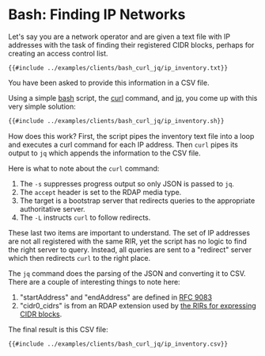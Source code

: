 # Bash: Finding IP Networks

Let's say you are a network operator and are given a text file with IP addresses with the task
of finding their registered CIDR blocks, perhaps for creating an access control list. 

```
{{#include ../examples/clients/bash_curl_jq/ip_inventory.txt}}  
```

You have been asked to provide this information in a CSV file.

Using a simple [bash](https://www.gnu.org/software/bash/) script, the [curl](https://curl.se/) command,
and [jq](https://jqlang.github.io/jq/), you come up with this very simple solution:


```bash
{{#include ../examples/clients/bash_curl_jq/ip_inventory.sh}}  
```

How does this work? First, the script pipes the inventory text file into a loop and executes a curl command
for each IP address. Then `curl` pipes its output to `jq` which appends the information to the CSV file.

Here is what to note about the `curl` command:
1. The `-s` suppresses progress output so only JSON is passed to `jq`.
1. The `accept` header is set to the RDAP media type.
1. The target is a bootstrap server that redirects queries to the appropriate authoritative server.
1. The `-L` instructs `curl` to follow redirects.

These last two items are important to understand. The set of IP addresses are not all registered with the
same RIR, yet the script has no logic to find the right server to query. Instead, all queries are sent
to a "redirect" server which then redirects `curl` to the right place.

The `jq` command does the parsing of the JSON and converting it to CSV. There are a couple of
interesting things to note here:
1. "startAddress" and "endAddress" are defined in [RFC 9083](https://datatracker.ietf.org/doc/html/rfc9083)
1. "cidr0_cidrs" is from an RDAP extension used by [the RIRs for expressing CIDR blocks](https://bitbucket.org/nroecg/nro-rdap-cidr/src/master/nro-rdap-cidr.txt).

The final result is this CSV file:

```csv
{{#include ../examples/clients/bash_curl_jq/ip_inventory.csv}}  
```
